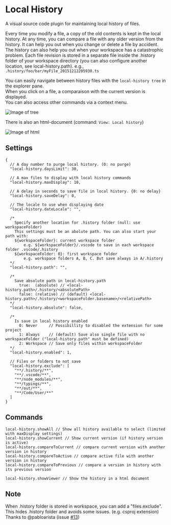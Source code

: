 # Local History

A visual source code plugin for maintaining local history of files.

Every time you modify a file, a copy of the old contents is kept in the local history.
At any time, you can compare a file with any older version from the history.
It can help you out when you change or delete a file by accident.
The history can also help you out when your workspace has a catastrophic problem.
Each file revision is stored in a separate file inside the .history folder of your workspace directory
(you can also configure another location, see local-history.path).
e.g., `.history/foo/bar/myFile_20151212205930.ts`

You can easily navigate between history files with the `local-history tree` in the explorer pane.<BR>
When you click on a file, a comparaison with the current version is displayed.<BR>
You can also access other commands via a context menu.<BR>

![Image of tree](images/Tree.png)

There is also an html-document (command: `View: Local history`)

![Image of html](images/HtmlPreview.png)

## Settings

```jsonc
{
  // A day number to purge local history. (0: no purge)
  "local-history.daysLimit": 30,

  // A max files to display with local history commands
  "local-history.maxDisplay": 10,

  // A delay in seconds to save file in local history. {0: no delay}
  "local-history.saveDelay": 0,

  // The locale to use when displaying date
  "local-history.dateLocale": "",

  /* 
    Specify another location for .history folder (null: use workspaceFolder)
    This settings must be an abolute path. You can also start your path with:
    ${workspaceFolder}: current workspace folder
        e.g. ${workspaceFolder}/.vscode to save in each workspace folder .vscode/.history
    ${workspaceFolder: 0}: first workspace folder
        e.g. workspace folders A, B, C. But save always in A/.history
  */
  "local-history.path": "",

  /*
    Save absolute path in local-history.path
      true:  (absolute) // <local-history.path>/.history/<absolutePath>
      false: (relative) // (default) <local-history.path>/.history/<workspaceFolder.basename>/<relativePath>
  */
  "local-history.absolute": false,

  /*
    Is save in local history enabled
      0: Never     // Possibillity to disabled the extension for some project
      1: Always    // (default) Save also single file with no workspaceFolder ("local-history.path" must be defined)
      2: Workspace // Save only files within workspaceFolder
  */
  "local-history.enabled": 1,

  // Files or folders to not save
  "local-history.exclude": [
    "**/.history/**",
    "**/.vscode/**",
    "**/node_modules/**",
    "**/typings/**",
    "**/out/**",
    "**/Code/User/**"
  ]
}
```
## Commands

    local-history.showAll // Show all history available to select (limited with maxDisplay settings)
    local-history.showCurrent // Show current version (if history version is active)
    local-history.compareToCurrent // compare current version with another version in history
    local-history.compareToActive // compare active file with another version in history
    local-history.compareToPrevious // compare a version in history with its previous version

    local-history.showViewer // Show the history in a html document

## Note
When .history folder is stored in workspace, you can add a "files.exclude".
This hides .history folder and avoids some issues. (e.g. csproj extension)<BR>
Thanks to @pabloarista (issue [#13](https://github.com/zabel-xyz/local-history/issues/13))
